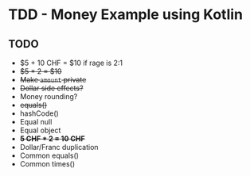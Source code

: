 # TDD - Money Example using Kotlin

## TODO

- $5 + 10 CHF = $10 if rage is 2:1
- ~~$5 * 2 = $10~~
- ~~Make `amount` private~~
- ~~Dollar side effects?~~
- Money rounding?
- ~~equals()~~
- hashCode()
- Equal null
- Equal object
- ~~**5 CHF * 2 = 10 CHF**~~
- Dollar/Franc duplication
- Common equals()
- Common times()